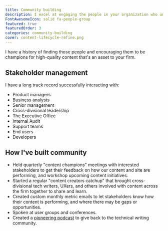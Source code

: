```yaml
---
title: Community building
description: I excel at engaging the people in your organization who understand the benefits of good content to retain institutional knowledge.
FontAwesomeIcon: solid fa-people-group
featured: true
featuredOrder: 3
categories: community-building
cover: content-lifecycle-refine.png
---
```


I have a history of finding those people and encouraging them to be champions for high-quality content that's an asset to your firm.

## Stakeholder management

I have a long track record successfully interacting with:

- Product managers
- Business analysts
- Senior management
- Cross-divisional leadership
- The Executive Office
- Internal Audit
- Support teams
- End users
- Developers

## How I've built community

- Held quarterly "content champions" meetings with interested stakeholders to get their feedback on how our content and site are performing, and workshop upcoming content initiatives.
- Started a regular "content creators catchup" that brought cross-divisional tech writers, UXers, and others involved with content across the firm together to share and learn.
- Created custom monthly metric emails to let stakeholders know how their content is performing, and where there may be gaps or opportunities.
- Spoken at user groups and conferences.
- Created a [pioneering podcast](/podcasts/) to give back to the technical writing community.
